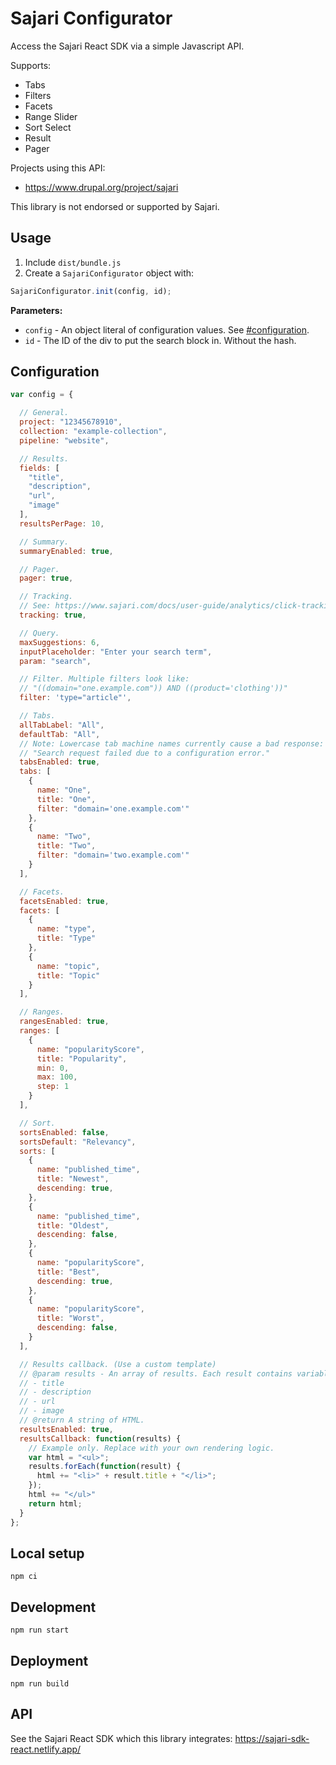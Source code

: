 # Sajari Configurator

Access the Sajari React SDK via a simple Javascript API.

Supports:
* Tabs
* Filters
* Facets
* Range Slider
* Sort Select
* Result
* Pager

Projects using this API:
* https://www.drupal.org/project/sajari

This library is not endorsed or supported by Sajari.

## Usage

1. Include `dist/bundle.js`
2. Create a `SajariConfigurator` object with:

```javascript
SajariConfigurator.init(config, id);
```

**Parameters:**
* `config` - An object literal of configuration values. See [#configuration](Configuration).
* `id` - The ID of the div to put the search block in. Without the hash.

## Configuration

```javascript
var config = {

  // General.
  project: "12345678910",
  collection: "example-collection",
  pipeline: "website",

  // Results.
  fields: [
    "title",
    "description",
    "url",
    "image"
  ],
  resultsPerPage: 10,

  // Summary.
  summaryEnabled: true,

  // Pager.
  pager: true,

  // Tracking.
  // See: https://www.sajari.com/docs/user-guide/analytics/click-tracking/
  tracking: true,

  // Query.
  maxSuggestions: 6,
  inputPlaceholder: "Enter your search term",
  param: "search",

  // Filter. Multiple filters look like:
  // "((domain="one.example.com")) AND ((product='clothing'))"
  filter: 'type="article"',

  // Tabs.
  allTabLabel: "All",
  defaultTab: "All",
  // Note: Lowercase tab machine names currently cause a bad response:
  // "Search request failed due to a configuration error."
  tabsEnabled: true,
  tabs: [
    {
      name: "One",
      title: "One",
      filter: "domain='one.example.com'"
    },
    {
      name: "Two",
      title: "Two",
      filter: "domain='two.example.com'"
    }
  ],

  // Facets.
  facetsEnabled: true,
  facets: [
    {
      name: "type",
      title: "Type"
    },
    {
      name: "topic",
      title: "Topic"
    }
  ],

  // Ranges.
  rangesEnabled: true,
  ranges: [
    {
      name: "popularityScore",
      title: "Popularity",
      min: 0,
      max: 100,
      step: 1
    }
  ],

  // Sort.
  sortsEnabled: false,
  sortsDefault: "Relevancy",
  sorts: [
    {
      name: "published_time",
      title: "Newest",
      descending: true,
    },
    {
      name: "published_time",
      title: "Oldest",
      descending: false,
    },
    {
      name: "popularityScore",
      title: "Best",
      descending: true,
    },
    {
      name: "popularityScore",
      title: "Worst",
      descending: false,
    }
  ],

  // Results callback. (Use a custom template)
  // @param results - An array of results. Each result contains variables:
  // - title
  // - description
  // - url
  // - image
  // @return A string of HTML.
  resultsEnabled: true,
  resultsCallback: function(results) {
    // Example only. Replace with your own rendering logic.
    var html = "<ul>";
    results.forEach(function(result) {
      html += "<li>" + result.title + "</li>";
    });
    html += "</ul>"
    return html;
  }
};
```

## Local setup

```
npm ci
```

## Development

```
npm run start
```

## Deployment

```
npm run build
```

## API

See the Sajari React SDK which this library integrates:
https://sajari-sdk-react.netlify.app/
